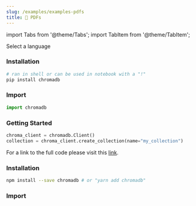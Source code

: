 ```yaml
---
slug: /examples/examples-pdfs
title: 📄 PDFs
---
```


import Tabs from '@theme/Tabs';
import TabItem from '@theme/TabItem';

<div class="select-language">Select a language</div>

<Tabs queryString groupId="lang" queryString>
<TabItem value="py" label="Python"></TabItem>
<TabItem value="js" label="JavaScript"></TabItem>
</Tabs>

<Tabs queryString groupId="lang" className="hideTabSwitcher">
<TabItem value="py" label="Python">

### Installation

```bash
# ran in shell or can be used in notebook with a "!"
pip install chromadb
```

### Import

```py
import chromadb
```

### Getting Started

```py
chroma_client = chromadb.Client()
collection = chroma_client.create_collection(name="my_collection")
```

For a link to the full code please visit this [link](tbd).

</TabItem>
<TabItem value="js" label="JavaScript">

### Installation

```sh
npm install --save chromadb # or "yarn add chromadb"
```

### Import


</TabItem>
</Tabs>